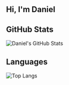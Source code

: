 <h2> Hi, I'm Daniel <h2>


## GitHub Stats
![Daniel's GitHub Stats](https://github-readme-stats.vercel.app/api?username=0wf&show_icons=true&theme=tokyonight)
  
## Languages
![Top Langs](https://github-readme-stats.vercel.app/api/top-langs/?username=0wf&show_icons=true&theme=tokyonight)
  
